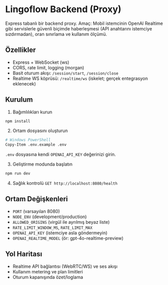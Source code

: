 # Lingoflow Backend (Proxy)

Express tabanlı bir backend proxy. Amaç: Mobil istemcinin OpenAI Realtime gibi servislerle güvenli biçimde haberleşmesi (API anahtarını istemciye sızdırmadan), oran sınırlama ve kullanım ölçümü.

## Özellikler
- Express + WebSocket (ws)
- CORS, rate limit, logging (morgan)
- Basit oturum akışı: `/session/start`, `/session/close`
- Realtime WS köprüsü: `/realtime/ws` (iskelet; gerçek entegrasyon eklenecek)

## Kurulum

1) Bağımlılıkları kurun
```bash
npm install
```

2) Ortam dosyasını oluşturun
```bash
# Windows PowerShell
Copy-Item .env.example .env
```
`.env` dosyasına kendi `OPENAI_API_KEY` değerinizi girin.

3) Geliştirme modunda başlatın
```bash
npm run dev
```

4) Sağlık kontrolü
`GET http://localhost:8080/health`

## Ortam Değişkenleri
- `PORT` (varsayılan 8080)
- `NODE_ENV` (development/production)
- `ALLOWED_ORIGINS` (virgül ile ayrılmış beyaz liste)
- `RATE_LIMIT_WINDOW_MS`, `RATE_LIMIT_MAX`
- `OPENAI_API_KEY` (istemciye asla göndermeyin)
- `OPENAI_REALTIME_MODEL` (ör: gpt-4o-realtime-preview)

## Yol Haritası
- Realtime API bağlantısı (WebRTC/WS) ve ses akışı
- Kullanım metering ve plan limitleri
- Oturum kapanışında özet/loglama
